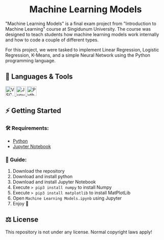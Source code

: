 <h1 align="center">Machine Learning Models</h1>

"Machine Learning Models" is a final exam project from "Introduction to Machine Learning" course at Singidunum University. The course was designed to teach students how machine learning models work internally and how to code a couple of different types.

For this project, we were tasked to implement Linear Regression, Logistic Regression, K-Means, and a simple Neural Network using the Python programming language.

## 🧰 Languages & Tools

<a href="https://code.visualstudio.com">
    <img src="https://cdn.jsdelivr.net/gh/devicons/devicon/icons/vscode/vscode-original.svg" width="30px" alt="VSCode" title="Visual Studio Code">
</a>
<a href="https://jupyter.org/">
    <img src="https://cdn.jsdelivr.net/gh/devicons/devicon/icons/jupyter/jupyter-original.svg" width="30px" alt="Jupyter" title="Jupyter Notebook">
</a>
<a href="https://www.python.org/">
    <img src="https://cdn.jsdelivr.net/gh/devicons/devicon/icons/python/python-original.svg" width="30px" alt="Python" title="Python">
</a>

## ⚡ Getting Started

### 🛠 Requirements:

- [Python](https://www.python.org/downloads/)
- [Jupyter Notebook](https://jupyter.org/install)

### 📖 Guide:

1. Download the repository
2. Download and install python
3. Download and install Jupyter Notebook
4. Execute ```> pip3 install numpy``` to install Numpy
6. Execute ```> pip3 install matplotlib``` to install MatPlotLib
9. Open ```Machine Learning Models.ipynb``` using Jupyter
10. Enjoy 🙂

## ⚖ License
This repository is not under any license. Normal copyright laws apply!